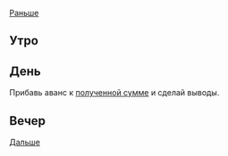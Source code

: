 [Раньше](2020.07.24.md)  
## Утро
## День
Прибавь аванс к [полученной сумме](2020.07.10.md) и сделай выводы.
## Вечер
[Дальше](2020.07.26.md)